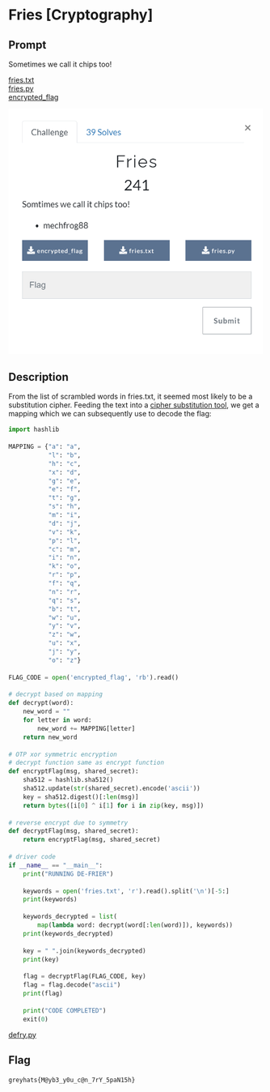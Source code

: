 # Fries [Cryptography]

## Prompt 
Sometimes we call it chips too!

[fries.txt](./files/fries.txt)  
[fries.py](./files/fries.py)  
[encrypted_flag](./files/encrypted_flag)

![Image of prompt](./screenshots/fries-prompt.png)

## Description
From the list of scrambled words in fries.txt, it seemed most likely to be a substitution cipher. Feeding the text into a [cipher substitution tool](https://gitlab.com/guballa/SubstitutionBreaker), we get a mapping which we can subsequently use to decode the flag: 

```` python
import hashlib

MAPPING = {"a": "a",
           "l": "b",
           "h": "c",
           "x": "d",
           "g": "e",
           "e": "f",
           "t": "g",
           "s": "h",
           "m": "i",
           "d": "j",
           "v": "k",
           "p": "l",
           "c": "m",
           "i": "n",
           "k": "o",
           "r": "p",
           "f": "q",
           "n": "r",
           "q": "s",
           "b": "t",
           "w": "u",
           "y": "v",
           "z": "w",
           "u": "x",
           "j": "y",
           "o": "z"}

FLAG_CODE = open('encrypted_flag', 'rb').read()

# decrypt based on mapping
def decrypt(word):
    new_word = ""
    for letter in word:
        new_word += MAPPING[letter]
    return new_word

# OTP xor symmetric encryption
# decrypt function same as encrypt function
def encryptFlag(msg, shared_secret):
    sha512 = hashlib.sha512()
    sha512.update(str(shared_secret).encode('ascii'))
    key = sha512.digest()[:len(msg)]
    return bytes([i[0] ^ i[1] for i in zip(key, msg)])

# reverse encrypt due to symmetry
def decryptFlag(msg, shared_secret):
    return encryptFlag(msg, shared_secret)

# driver code
if __name__ == "__main__":
    print("RUNNING DE-FRIER")

    keywords = open('fries.txt', 'r').read().split('\n')[-5:]
    print(keywords)

    keywords_decrypted = list(
        map(lambda word: decrypt(word[:len(word)]), keywords))
    print(keywords_decrypted)

    key = " ".join(keywords_decrypted)
    print(key)

    flag = decryptFlag(FLAG_CODE, key)
    flag = flag.decode("ascii")
    print(flag)

    print("CODE COMPLETED")
    exit(0)
````
[defry.py](./files/defry.py)

## Flag
`greyhats{M@yb3_y0u_c@n_7rY_5paN15h}`